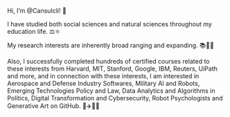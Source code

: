 Hi, I’m @CansuIcli! 👋

I have studied both social sciences and natural sciences throughout my education life. ⚖️⚛️

My research interests are inherently broad ranging and expanding. 📚🌲✨

 Also, I successfully completed hundreds of certified courses related to these interests from Harvard, MIT, Stanford, Google, IBM, Reuters, UiPath and more, and in connection with these interests, I am interested in Aerospace and Defense Industry Softwares, Military AI and Robots, Emerging Technologies Policy and Law, Data Analytics and Algorithms in Politics, Digital Transformation and Cybersecurity, Robot Psychologists and Generative Art on 
 GitHub. 🦅✈️🤖🌌
